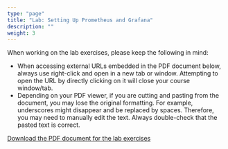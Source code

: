 ```yaml
---
type: "page"
title: "Lab: Setting Up Prometheus and Grafana"
description: ""
weight: 3
---
```


When working on the lab exercises, please keep the following in mind:

- When accessing external URLs embedded in the PDF document below, always use right-click and open in a new tab or window. Attempting to open the URL by directly clicking on it will close your course window/tab.
- Depending on your PDF viewer, if you are cutting and pasting from the document, you may lose the original formatting. For example, underscores might disappear and be replaced by spaces. Therefore, you may need to manually edit the text. Always double-check that the pasted text is correct.

[Download the PDF document for the lab exercises](lab5.pdf)